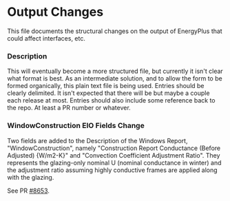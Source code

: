 Output Changes
==============

This file documents the structural changes on the output of EnergyPlus that could affect interfaces, etc.

### Description

This will eventually become a more structured file, but currently it isn't clear what format is best. As an intermediate solution, and to allow the form to be formed organically, this plain text file is being used. Entries should be clearly delimited.  It isn't expected that there will be but maybe a couple each release at most. Entries should also include some reference back to the repo.  At least a PR number or whatever.

### WindowConstruction EIO Fields Change
Two fields are added to the Description of the Windows Report, "WindowConstruction", namely "Construction Report Conductance (Before Adjusted) {W/m2-K}" and "Convection Coefficient Adjustment Ratio". They represents the glazing-only nominal U (nominal conductance in winter) and the adjustment ratio assuming highly conductive frames are applied along with the glazing.
 
See PR [#8653](https://github.com/NREL/EnergyPlus/pull/8653).